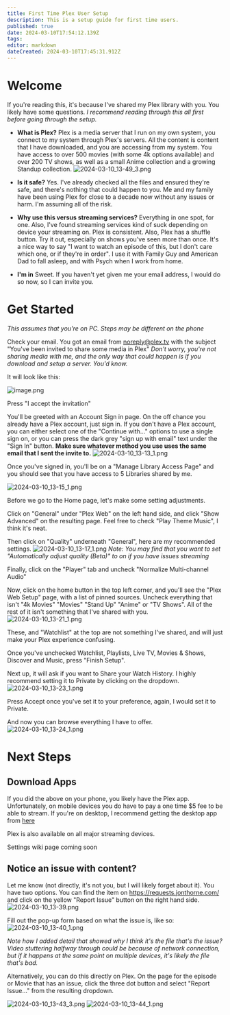 ```yaml
---
title: First Time Plex User Setup
description: This is a setup guide for first time users. 
published: true
date: 2024-03-10T17:54:12.139Z
tags: 
editor: markdown
dateCreated: 2024-03-10T17:45:31.912Z
---
```


# Welcome	
If you're reading this, it's because I've shared my Plex library with you. You likely have some questions. *I recommend reading through this all first before going through the setup.*

- **What is Plex?**
Plex is a media server that I run on my own system, you connect to my system through Plex's servers. All the content is content that I have downloaded, and you are accessing from my system. You have access to over 500 movies (with some 4k options available) and over 200 TV shows, as well as a small Anime collection and a growing Standup collection. 
![2024-03-10_13-49_3.png](/2024-03-10_13-49_3.png)

- **Is it safe?**
Yes. I've already checked all the files and ensured they're safe, and there's nothing that could happen to you. Me and my family have been using Plex for close to a decade now without any issues or harm. I'm assuming all of the risk. 

- **Why use this versus streaming services?**
Everything in one spot, for one. Also, I've found streaming services kind of suck depending on device your streaming on. Plex is consistent. Also, Plex has a shuffle button. Try it out, especially on shows you've seen more than once. It's a nice way to say "I want to watch an episode of this, but I don't care which one, or if they're in order". I use it with Family Guy and American Dad to fall asleep, and with Psych when I work from home. 

- **I'm in**
Sweet. If you haven't yet given me your email address, I would do so now, so I can invite you. 

# Get Started
*This assumes that you're on PC. Steps may be different on the phone*

Check your email. You got an email from noreply@plex.tv with the subject "You've been invited to share some media in Plex" 
*Don't worry, you're not sharing media with me, and the only way that could happen is if you download and setup a server. You'd know.*

It will look like this: 

![image.png](/image_1.png)

Press "I accept the invitation"

You'll be greeted with an Account Sign in page. On the off chance you already have a Plex account, just sign in. If you don't have a Plex account, you can either select one of the "Continue with..." options to use a single sign on, or you can press the dark grey "sign up with email" text under the "Sign In" button. 
**Make sure whatever method you use uses the same email that I sent the invite to.**
![2024-03-10_13-13_1.png](/2024-03-10_13-13_1.png)

Once you've signed in, you'll be on a "Manage Library Access Page" and you should see that you have access to 5 Libraries shared by me. 

![2024-03-10_13-15_1.png](/2024-03-10_13-15_1.png)

Before we go to the Home page, let's make some setting adjustments. 

Click on "General" under "Plex Web" on the left hand side, and click "Show Advanced" on the resulting page. Feel free to check "Play Theme Music", I think it's neat. 

Then click on "Quality" underneath "General", here are my recommended settings. 
![2024-03-10_13-17_1.png](/2024-03-10_13-17_1.png)
*Note: You may find that you want to set "Automatically adjust quality (Beta)" to on if you have issues streaming*

Finally, click on the "Player" tab and uncheck "Normalize Multi-channel Audio"

Now, click on the home button in the top left corner, and you'll see the "Plex Web Setup" page, with a list of pinned sources. Uncheck everything that isn't "4k Movies" "Movies" "Stand Up" "Anime" or "TV Shows". All of the rest of it isn't something that I've shared with you. 
![2024-03-10_13-21_1.png](/2024-03-10_13-21_1.png)

These, and "Watchlist" at the top are not something I've shared, and will just make your Plex experience confusing. 

Once you've unchecked Watchlist, Playlists, Live TV, Movies & Shows, Discover and Music, press "Finish Setup". 

Next up, it will ask if you want to Share your Watch History. I highly recommend setting it to Private by clicking on the dropdown. 
![2024-03-10_13-23_1.png](/2024-03-10_13-23_1.png)

Press Accept once you've set it to your preference, again, I would set it to Private. 

And now you can browse everything I have to offer. 
![2024-03-10_13-24_1.png](/2024-03-10_13-24_1.png)

# Next Steps
## Download Apps

If you did the above on your phone, you likely have the Plex app. Unfortunately, on mobile devices you do have to pay a one time $5 fee to be able to stream. If you're on desktop, I recommend getting the desktop app from [here](https://www.plex.tv/media-server-downloads/?cat=plex+desktop&plat=win#plex-app)

Plex is also available on all major streaming devices. 

Settings wiki page coming soon

## Notice an issue with content? 
Let me know (not directly, it's not you, but I will likely forget about it). You have two options. You can find the item on https://requests.jonthorne.com/ and click on the yellow "Report Issue" button on the right hand side.
![2024-03-10_13-39.png](/2024-03-10_13-39.png)

Fill out the pop-up form based on what the issue is, like so: 
![2024-03-10_13-40_1.png](/2024-03-10_13-40_1.png)

*Note how I added detail that showed why I think it's the file that's the issue? Video stuttering halfway through could be because of network connection, but if it happens at the same point on multiple devices, it's likely the file that's bad.* 

Alternatively, you can do this directly on Plex. On the page for the episode or Movie that has an issue, click the three dot button and select "Report Issue..." from the resulting dropdown.

![2024-03-10_13-43_3.png](/2024-03-10_13-43_3.png)
![2024-03-10_13-44_1.png](/2024-03-10_13-44_1.png)
